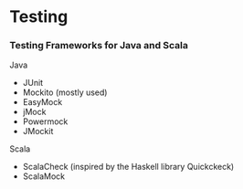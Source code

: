 # Testing

### Testing Frameworks for Java and Scala
Java
- JUnit
- Mockito (mostly used)
- EasyMock
- jMock
- Powermock
- JMockit

Scala
- ScalaCheck (inspired by the Haskell library Quickckeck)
- ScalaMock
